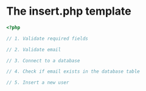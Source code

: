 # The insert.php template

```php
<?php

// 1. Validate required fields

// 2. Validate email

// 3. Connect to a database

// 4. Check if email exists in the database table

// 5. Insert a new user

```
